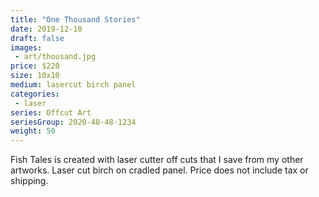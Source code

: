 ```yaml
---
title: "One Thousand Stories"
date: 2019-12-10
draft: false
images:
 - art/thousand.jpg
price: $220
size: 10x10 
medium: lasercut birch panel
categories:
 - laser
series: Offcut Art
seriesGroup: 2020-48-48-1234
weight: 50
---
```


Fish Tales is created with laser cutter off cuts that I save from my other artworks. Laser cut birch on cradled panel. Price does not include tax or shipping.